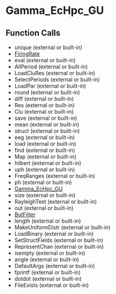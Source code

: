# Gamma_EcHpc_GU

## Function Calls
- unique (external or built-in)
- [FiringRate](FiringRate.md)
- eval (external or built-in)
- AllPeriod (external or built-in)
- LoadCluRes (external or built-in)
- SelectPeriods (external or built-in)
- LoadPar (external or built-in)
- round (external or built-in)
- diff (external or built-in)
- Res (external or built-in)
- Clu (external or built-in)
- save (external or built-in)
- mean (external or built-in)
- struct (external or built-in)
- eeg (external or built-in)
- load (external or built-in)
- find (external or built-in)
- Map (external or built-in)
- hilbert (external or built-in)
- uph (external or built-in)
- FreqRanges (external or built-in)
- ph (external or built-in)
- [Gamma_EcHpc_GU](Gamma_EcHpc_GU.md)
- size (external or built-in)
- RayleighTest (external or built-in)
- out (external or built-in)
- [ButFilter](ButFilter.md)
- length (external or built-in)
- MakeUniformDistr (external or built-in)
- LoadBinary (external or built-in)
- SetStructFields (external or built-in)
- RepresentChan (external or built-in)
- isempty (external or built-in)
- angle (external or built-in)
- DefaultArgs (external or built-in)
- fprintf (external or built-in)
- dotdot (external or built-in)
- FileExists (external or built-in)
